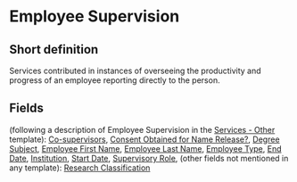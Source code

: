 # Employee Supervision
## Short definition
Services contributed in instances of overseeing the productivity and progress of an employee reporting directly to the person.
## Fields
(following a description of Employee Supervision in the [Services - Other](../Templates/Services%20-%20Other.md) template):
[Co-supervisors](../Object-Fields/Employee%20Supervision/Co-supervisors.md),
[Consent Obtained for Name Release?](../Object-Fields/Employee%20Supervision/Consent%20Obtained%20for%20Name%20Release.md),
[Degree Subject](../Object-Fields/Employee%20Supervision/Degree%20Subject.md),
[Employee First Name](../Object-Fields/Employee%20Supervision/Employee%20First%20Name.md),
[Employee Last Name](../Object-Fields/Employee%20Supervision/Employee%20Last%20Name.md),
[Employee Type](../Object-Fields/Employee%20Supervision/Employee%20Type.md),
[End Date](../Object-Fields/Employee%20Supervision/End%20Date.md),
[Institution](../Object-Fields/Employee%20Supervision/Institution.md),
[Start Date](../Object-Fields/Employee%20Supervision/Start%20Date.md),
[Supervisory Role](../Object-Fields/Employee%20Supervision/Supervisory%20Role.md),
(other fields not mentioned in any template):
[Research Classification](../Object-Fields/Employee%20Supervision/Research%20Classification.md)
